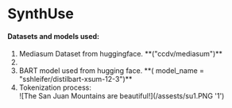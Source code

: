 # SynthUse

#### Datasets and models used:

<ol>
<li>Mediasum Dataset from huggingface. **("ccdv/mediasum")** <li>
<li>BART model used from hugging face. **( model_name = "sshleifer/distilbart-xsum-12-3")** </li>
<li>Tokenization process:</li>
![The San Juan Mountains are beautiful!](/assests/su1.PNG '1')  
</ol>
